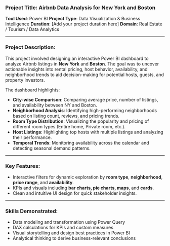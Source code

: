 ### **Project Title**: Airbnb Data Analysis for New York and Boston

**Tool Used**: Power BI
**Project Type**: Data Visualization & Business Intelligence
**Duration**: \[Add your project duration here]
**Domain**: Real Estate / Tourism / Data Analytics

---

### **Project Description**:

This project involved designing an interactive Power BI dashboard to analyze Airbnb listings in **New York** and **Boston**. The goal was to uncover actionable insights into rental pricing, host behavior, availability, and neighborhood trends to aid decision-making for potential hosts, guests, and property investors.

The dashboard highlights:

* **City-wise Comparison**: Comparing average price, number of listings, and availability between NY and Boston.
* **Neighborhood Analysis**: Identifying high-performing neighborhoods based on listing count, reviews, and pricing trends.
* **Room Type Distribution**: Visualizing the popularity and pricing of different room types (Entire home, Private room, etc.).
* **Host Listings**: Highlighting top hosts with multiple listings and analyzing their performance.
* **Temporal Trends**: Monitoring availability across the calendar and detecting seasonal demand patterns.

---

### **Key Features**:

* Interactive filters for dynamic exploration by **room type**, **neighborhood**, **price range**, and **availability**.
* KPIs and visuals including **bar charts, pie charts, maps**, and **cards**.
* Clean and intuitive UI design for quick stakeholder insights.

---

### **Skills Demonstrated**:

* Data modeling and transformation using Power Query
* DAX calculations for KPIs and custom measures
* Visual storytelling and design best practices in Power BI
* Analytical thinking to derive business-relevant conclusions




